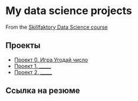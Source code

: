 # My data science projects
From the [Skillfaktory Data Science course](https://skillfactory.ru/data-scientist)

## Проекты

* [Проект 0. Игра Угодай число](https://github.com/alexey273-27/sf_data_sciense/blob/main/project_0)
* [Проект 1. _____](_____)
* [Проект 2. _____](_____)

## Ссылка на резюме